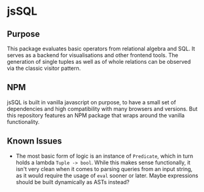 # jsSQL
## Purpose
This package evaluates basic operators from relational algebra and SQL.
It serves as a backend for visualisations and other frontend tools.
The generation of single tuples as well as of whole relations can be observed via the classic visitor pattern.

## NPM
jsSQL is built in vanilla javascript on purpose, to have a small set of dependencies and high compatibility with many browsers and versions.
But this repository features an NPM package that wraps around the vanilla functionality.

## Known Issues
- The most basic form of logic is an instance of `Predicate`, which in turn holds a lambda `Tuple -> bool`. While this makes sense functionally, it isn't very clean when it comes to parsing queries from an input string, as it would require the usage of `eval` sooner or later. Maybe expressions should be built dynamically as ASTs instead?
